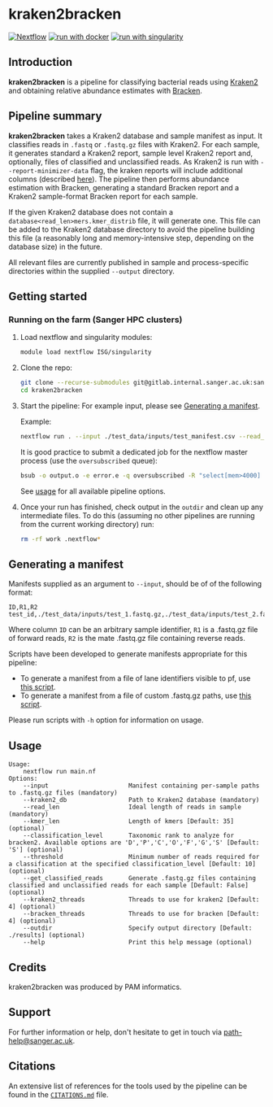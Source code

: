 # kraken2bracken

[![Nextflow](https://img.shields.io/badge/nextflow%20DSL2-%E2%89%A521.04.0-23aa62.svg?labelColor=000000)](https://www.nextflow.io/)
[![run with docker](https://img.shields.io/badge/run%20with-docker-0db7ed?labelColor=000000&logo=docker)](https://www.docker.com/)
[![run with singularity](https://img.shields.io/badge/run%20with-singularity-1d355c.svg?labelColor=000000)](https://sylabs.io/docs/)

## Introduction

**kraken2bracken** is a pipeline for classifying bacterial reads using [Kraken2](https://github.com/DerrickWood/kraken2/) and obtaining relative abundance estimates with [Bracken](https://ccb.jhu.edu/software/bracken/index.shtml).

## Pipeline summary

**kraken2bracken** takes a Kraken2 database and sample manifest as input. It classifies reads in `.fastq` or `.fastq.gz` files with Kraken2. For each sample, it generates standard a Kraken2 report, sample level Kraken2 report and, optionally, files of classified and unclassified reads. As Kraken2 is run with `--report-minimizer-data` flag, the kraken reports will include additional columns (described [here](https://github.com/DerrickWood/kraken2/blob/master/docs/MANUAL.markdown#distinct-minimizer-count-information)). The pipeline then performs abundance estimation with Bracken, generating a standard Bracken report and a Kraken2 sample-format Bracken report for each sample.

If the given Kraken2 database does not contain a `database<read_len>mers.kmer_distrib` file, it will generate one. This file can be added to the Kraken2 database directory to avoid the pipeline building this file (a reasonably long and memory-intensive step, depending on the database size) in the future.

All relevant files are currently published in sample and process-specific directories within the supplied `--output` directory.

## Getting started

### Running on the farm (Sanger HPC clusters)

1. Load nextflow and singularity modules:
   ```bash
   module load nextflow ISG/singularity
   ```

2. Clone the repo:
   ```bash
   git clone --recurse-submodules git@gitlab.internal.sanger.ac.uk:sanger-pathogens/pipelines/kraken2bracken.git
   cd kraken2bracken
   ```

3. Start the pipeline:
   For example input, please see [Generating a manifest](#generating-a-manifest).

   Example:
   ```bash
   nextflow run . --input ./test_data/inputs/test_manifest.csv --read_len 150 --threshold 1 --classification_level 'G' --kraken2_threads 10 --outdir my_output
   ```

   It is good practice to submit a dedicated job for the nextflow master process (use the `oversubscribed` queue):
   ```bash
   bsub -o output.o -e error.e -q oversubscribed -R "select[mem>4000] rusage[mem=4000]" -M4000 nextflow run . --input ./test_data/inputs/test_manifest.csv --read_len 150 --threshold 1 --classification_level 'G' --kraken2_threads 10 --outdir my_output
   ```

   See [usage](#usage) for all available pipeline options.

4. Once your run has finished, check output in the `outdir` and clean up any intermediate files. To do this (assuming no other pipelines are running from the current working directory) run:

   ```bash
   rm -rf work .nextflow*
   ```

## Generating a manifest

Manifests supplied as an argument to `--input`, should be of of the following format:

```console
ID,R1,R2
test_id,./test_data/inputs/test_1.fastq.gz,./test_data/inputs/test_2.fastq.gz
```

Where column `ID` can be an arbitrary sample identifier, `R1` is a .fastq.gz file of forward reads, `R2` is the mate .fastq.gz file containing reverse reads.

Scripts have been developed to generate manifests appropriate for this pipeline:
- To generate a manifest from a file of lane identifiers visible to pf, use [this script](./scripts/generate_manifest_from_lanes.sh).
- To generate a manifest from a file of custom .fastq.gz paths, use [this script](./scripts/generate_manifest.sh).

Please run scripts with `-h` option for information on usage.

## Usage

```console
Usage:
    nextflow run main.nf
Options:
    --input                      Manifest containing per-sample paths to .fastq.gz files (mandatory)
    --kraken2_db                 Path to Kraken2 database (mandatory)
    --read_len                   Ideal length of reads in sample (mandatory)
    --kmer_len                   Length of kmers [Default: 35] (optional)
    --classification_level       Taxonomic rank to analyze for bracken2. Available options are 'D','P','C','O','F','G','S' [Default: 'S'] (optional)
    --threshold                  Minimum number of reads required for a classification at the specified classification_level [Default: 10] (optional)
    --get_classified_reads       Generate .fastq.gz files containing classified and unclassified reads for each sample [Default: False] (optional)
    --kraken2_threads            Threads to use for kraken2 [Default: 4] (optional)
    --bracken_threads            Threads to use for bracken [Default: 4] (optional)
    --outdir                     Specify output directory [Default: ./results] (optional)
    --help                       Print this help message (optional)
```

## Credits

kraken2bracken was produced by PAM informatics.

## Support

For further information or help, don't hesitate to get in touch via [path-help@sanger.ac.uk](mailto:path-help@sanger.ac.uk).

## Citations

An extensive list of references for the tools used by the pipeline can be found in the [`CITATIONS.md`](CITATIONS.md) file.
